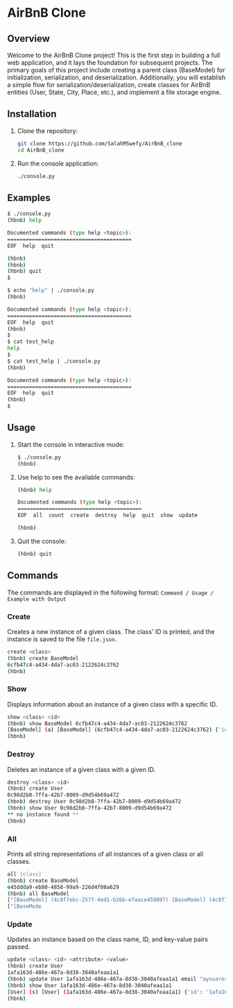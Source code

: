 # AirBnB Clone

## Overview
Welcome to the AirBnB Clone project! This is the first step in building a full web application, and it lays the foundation for subsequent projects. The primary goals of this project include creating a parent class (BaseModel) for initialization, serialization, and deserialization. Additionally, you will establish a simple flow for serialization/deserialization, create classes for AirBnB entities (User, State, City, Place, etc.), and implement a file storage engine.

## Installation
1. Clone the repository:
    ```bash
    git clone https://github.com/SalahMSwefy/AirBnB_clone
    cd AirBnB_clone
    ```
2. Run the console application:
    ```bash
    ./console.py
    ```

## Examples
```bash
$ ./console.py
(hbnb) help

Documented commands (type help <topic>):
========================================
EOF  help  quit

(hbnb) 
(hbnb) 
(hbnb) quit
$

$ echo "help" | ./console.py
(hbnb)

Documented commands (type help <topic>):
========================================
EOF  help  quit
(hbnb) 
$
$ cat test_help
help
$
$ cat test_help | ./console.py
(hbnb)

Documented commands (type help <topic>):
========================================
EOF  help  quit
(hbnb) 
$
```

## Usage
1. Start the console in interactive mode:
    ```bash
    $ ./console.py
    (hbnb)
    ```
2. Use help to see the available commands:
    ```bash
    (hbnb) help

    Documented commands (type help <topic>):
    ========================================
    EOF  all  count  create  destroy  help  quit  show  update

    (hbnb)
    ```
3. Quit the console:
    ```bash
    (hbnb) quit
    ```

## Commands
The commands are displayed in the following format: `Command / Usage / Example with Output`

### Create
Creates a new instance of a given class. The class' ID is printed, and the instance is saved to the file `file.json`.
```bash
create <class>
(hbnb) create BaseModel
6cfb47c4-a434-4da7-ac03-2122624c3762
(hbnb)
```

### Show
Displays information about an instance of a given class with a specific ID.
```bash
show <class> <id>
(hbnb) show BaseModel 6cfb47c4-a434-4da7-ac03-2122624c3762
[BaseModel] (a) [BaseModel] (6cfb47c4-a434-4da7-ac03-2122624c3762) {'id': '6cfb47c4-a434-4da7-ac03-2122624c3762', 'created_at': datetime.datetime(2021, 11, 14, 3, 28, 45, 571360), 'updated_at': datetime.datetime(2021, 11, 14, 3, 28, 45, 571389)}
(hbnb)
```

### Destroy
Deletes an instance of a given class with a given ID.
```bash
destroy <class> <id>
(hbnb) create User
0c98d2b8-7ffa-42b7-8009-d9d54b69a472
(hbnb) destroy User 0c98d2b8-7ffa-42b7-8009-d9d54b69a472
(hbnb) show User 0c98d2b8-7ffa-42b7-8009-d9d54b69a472
** no instance found **
(hbnb)
```

### All
Prints all string representations of all instances of a given class or all classes.
```bash
all [class]
(hbnb) create BaseModel
e45ddda9-eb80-4858-99a9-226d4f08a629
(hbnb) all BaseModel
["[BaseModel] (4c8f7ebc-257f-4ed1-b26b-e7aace459897) [BaseModel] (4c8f7ebc-257f-4ed1-b26b-e7aace459897) {'id': '4c8f7ebc-257f-4ed1-b26b-e7aace459897', 'created_at': datetime.datetime(2021, 11, 13, 22, 19, 19, 447155), 'updated_at': datetime.datetime(2021, 11, 13, 22, 19, 19, 447257), 'name': 'My First Model', 'my_number': 89}"]
["[BaseMode
```

### Update
Updates an instance based on the class name, ID, and key-value pairs passed.
```bash
update <class> <id> <attribute> <value>
(hbnb) create User
1afa163d-486e-467a-8d38-3040afeaa1a1
(hbnb) update User 1afa163d-486e-467a-8d38-3040afeaa1a1 email "aysuarex@gmail.com"
(hbnb) show User 1afa163d-486e-467a-8d38-3040afeaa1a1
[User] (s) [User] (1afa163d-486e-467a-8d38-3040afeaa1a1) {'id': '1afa163d-486e-467a-8d38-3040afeaa1a1', 'created_at': datetime.datetime(2021, 11, 14, 23, 42, 10, 502157), 'updated_at': datetime.datetime(2021, 11, 14, 23, 42, 10, 502186), 'email': 'aysuarex@gmail.com'}
(hbnb)
```